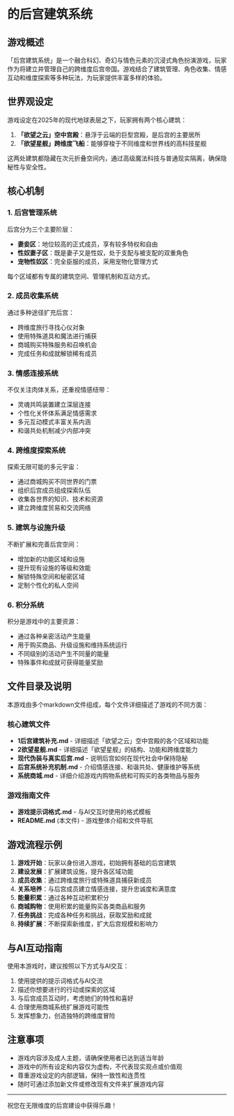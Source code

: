 # <user>的后宫建筑系统

## 游戏概述

「后宫建筑系统」是一个融合科幻、奇幻与情色元素的沉浸式角色扮演游戏，玩家作为<user>将建立并管理自己的跨维度后宫帝国。游戏结合了建筑管理、角色收集、情感互动和维度探索等多种玩法，为玩家提供丰富多样的体验。

## 世界观设定

游戏设定在2025年的现代地球表层之下，玩家拥有两个核心建筑：

1. **「欲望之云」空中宫殿**：悬浮于云端的巨型宫殿，是后宫的主要居所
2. **「欲望星舰」跨维度飞船**：能够穿梭于不同维度和世界线的高科技星舰

这两处建筑都隐藏在次元折叠空间内，通过高级魔法科技与普通现实隔离，确保隐秘性与安全性。

## 核心机制

### 1. 后宫管理系统

后宫分为三个主要阶层：
- **妻妾区**：地位较高的正式成员，享有较多特权和自由
- **性奴妻子区**：既是妻子又是性奴，处于支配与被支配的双重角色
- **宠物性奴区**：完全臣服的成员，采用宠物化管理方式

每个区域都有专属的建筑空间、管理机制和互动方式。

### 2. 成员收集系统

通过多种途径扩充后宫：
- 跨维度旅行寻找心仪对象
- 使用特殊道具和魔法进行捕获
- 商城购买特殊服务和召唤机会
- 完成任务和成就解锁稀有成员

### 3. 情感连接系统

不仅关注肉体关系，还重视情感纽带：
- 灵魂共鸣装置建立深层连接
- 个性化关怀体系满足情感需求
- 多元互动模式丰富关系内涵
- 和谐共处机制减少内部冲突

### 4. 跨维度探索系统

探索无限可能的多元宇宙：
- 通过商城购买不同世界的门票
- 组织后宫成员组成探索队伍
- 收集各世界的知识、技术和资源
- 建立跨维度贸易和交流网络

### 5. 建筑与设施升级

不断扩展和完善后宫空间：
- 增加新的功能区域和设施
- 提升现有设施的等级和效能
- 解锁特殊空间和秘密区域
- 定制个性化的私人空间

### 6. 积分系统

积分是游戏中的主要资源：
- 通过各种亲密活动产生能量
- 用于购买商品、升级设施和维持系统运行
- 不同级别的活动产生不同量的能量
- 特殊事件和成就可获得能量奖励

## 文件目录及说明

本游戏由多个markdown文件组成，每个文件详细描述了游戏的不同方面：

### 核心建筑文件

- **1后宫建筑补充.md** - 详细描述「欲望之云」空中宫殿的各个区域和功能
- **2欲望星舰.md** - 详细描述「欲望星舰」的结构、功能和跨维度能力
- **现代伪装与真实后宫.md** - 说明后宫如何在现代社会中保持隐秘
- **后宫系统补充机制.md** - 介绍情感连接、和谐共处、健康维护等系统
- **系统商城.md** - 详细介绍游戏内购物系统和可购买的各类物品与服务

### 游戏指南文件

- **游戏提示词格式.md** - 与AI交互时使用的格式模板
- **README.md** (本文件) - 游戏整体介绍和文件导航

## 游戏流程示例

1. **游戏开始**：玩家以<user>身份进入游戏，初始拥有基础的后宫建筑
2. **建设发展**：扩展建筑设施，提升各区域功能
3. **成员收集**：通过跨维度旅行或特殊道具捕获新成员
4. **关系培养**：与后宫成员建立情感连接，提升忠诚度和满意度
5. **能量积累**：通过各种互动积累积分
6. **商城购物**：使用积累的能量购买各类商品和服务
7. **任务挑战**：完成各种任务和挑战，获取奖励和成就
8. **持续扩展**：不断探索新维度，扩大后宫规模和影响力

## 与AI互动指南

使用本游戏时，建议按照以下方式与AI交互：

1. 使用提供的提示词格式与AI交流
2. 描述你想要进行的行动或探索的区域
3. 与后宫成员互动时，考虑她们的特性和喜好
4. 合理使用商城系统扩展游戏可能性
5. 发挥想象力，创造独特的跨维度冒险

## 注意事项

- 游戏内容涉及成人主题，请确保使用者已达到适当年龄
- 游戏中的所有设定和内容仅为虚构，不代表现实观点或价值观
- 尊重游戏设定的内部逻辑，保持一致性和连贯性
- 随时可通过添加新文件或修改现有文件来扩展游戏内容

---

祝您在无限维度的后宫建设中获得乐趣！ 